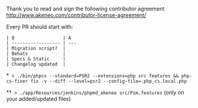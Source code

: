 Thank you to read and sign the following contributor agreement http://www.akeneo.com/contributor-license-agreement/

Every PR should start with:

```
| Q                  | A
| ------------------ | ---
| Migration script?  |
| Behats             |
| Specs & Static     |
| Changelog updated  |
```

*``` > ./bin/phpcs --standard=PSR2 --extensions=php src features && php-cs-fixer fix -v --diff --level=psr2 --config-file=.php_cs.local.php```

**``` > ./app/Resources/jenkins/phpmd_akeneo src/Pim,features``` (only on your added/updated files)

